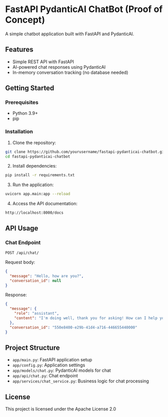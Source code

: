 # FastAPI PydanticAI ChatBot (Proof of Concept)

A simple chatbot application built with FastAPI and PydanticAI.

## Features

- Simple REST API with FastAPI
- AI-powered chat responses using PydanticAI
- In-memory conversation tracking (no database needed)

## Getting Started

### Prerequisites

- Python 3.9+
- pip

### Installation

1. Clone the repository:
```bash
git clone https://github.com/yourusername/fastapi-pydanticai-chatbot.git
cd fastapi-pydanticai-chatbot
```

2. Install dependencies:
```bash
pip install -r requirements.txt
```

3. Run the application:
```bash
uvicorn app.main:app --reload
```

4. Access the API documentation:
```
http://localhost:8000/docs
```

## API Usage

### Chat Endpoint

```
POST /api/chat/
```

Request body:
```json
{
  "message": "Hello, how are you?",
  "conversation_id": null
}
```

Response:
```json
{
  "message": {
    "role": "assistant",
    "content": "I'm doing well, thank you for asking! How can I help you today?"
  },
  "conversation_id": "550e8400-e29b-41d4-a716-446655440000"
}
```

## Project Structure

- `app/main.py`: FastAPI application setup
- `app/config.py`: Application settings
- `app/models/chat.py`: PydanticAI models for chat
- `app/api/chat.py`: Chat endpoint
- `app/services/chat_service.py`: Business logic for chat processing

## License

This project is licensed under the Apache License 2.0	
